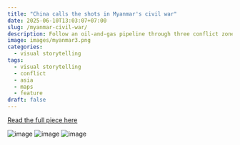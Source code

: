 ```yaml
---
title: "China calls the shots in Myanmar's civil war"
date: 2025-06-10T13:03:07+07:00
slug: /myanmar-civil-war/
description: Follow an oil-and-gas pipeline through three conflict zones
image: images/myanmar3.png
categories:
  - visual storytelling
tags:
  - visual storytelling
  - conflict
  - asia
  - maps
  - feature
draft: false
---
```


[Read the full piece here](https://www.economist.com/interactive/asia/2025/05/30/china-calls-the-shots-in-myanmars-civil-war?app=core)

![image](/images/myanmar2.png)
![image](/images/myanmar5.png)
![image](/images/myanmar4.png)
